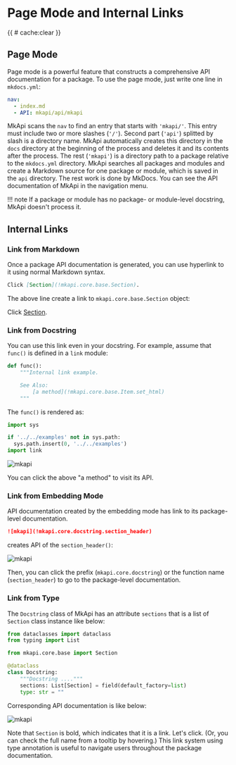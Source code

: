 # Page Mode and Internal Links

<style type="text/css">
<!--
.mkapi-node-depth-0 {
  border: 2px dashed #88AA88;
}
-->
</style>

{{ # cache:clear }}

## Page Mode

Page mode is a powerful feature that constructs a comprehensive API documentation for a package. To use the page mode, just write one line in `mkdocs.yml`:

~~~yaml
nav:
  - index.md
  - API: mkapi/api/mkapi
~~~

MkApi scans the `nav` to find an entry that starts with `'mkapi/'`. This entry must include two or more slashes (`'/'`). Second part (`'api'`) splitted by slash is a directory name. MkApi automatically creates this directory in the `docs` directory at the beginning of the process and deletes it and its contents after the process. The rest (`'mkapi'`) is a directory path to a package relative to the `mkdocs.yml` directory. MkApi searches all packages and modules and create a Markdown source for one package or module, which is saved in the `api` directory. The rest work is done by MkDocs. You can see the API documentation of MkApi in the navigation menu.

!!! note
    If a package or module has no package- or module-level docstring, MkApi doesn't process it.

## Internal Links

### Link from Markdown

Once a package API documentation is generated, you can use hyperlink to it using normal Markdown syntax.

~~~markdown
Click [Section](!mkapi.core.base.Section).
~~~

The above line create a link to `mkapi.core.base.Section` object:

Click [Section](mkapi.core.base.Section).

### Link from Docstring

You can use this link even in your docstring. For example, assume that `func()` is defined in a `link` module:

~~~python
def func():
    """Internal link example.

    See Also:
        [a method](!mkapi.core.base.Item.set_html)
    """
~~~

The `func()` is rendered as:

```python hide
import sys

if '../../examples' not in sys.path:
  sys.path.insert(0, '../../examples')
import link
```

![mkapi](link.func)

You can click the above "a method" to visit its API.

### Link from Embedding Mode

API documentation created by the embedding mode has link to its package-level documentation.

~~~markdown
![mkapi](!mkapi.core.docstring.section_header)
~~~

creates API of the `section_header()`:

![mkapi](mkapi.core.docstring.section_header)

Then, you can click the prefix (`mkapi.core.docstring`) or the function name (`section_header`) to go to the package-level documentation.


### Link from Type

The `Docstring` class of MkApi has an attribute `sections` that is a list of `Section` class instance like below:

~~~python
from dataclasses import dataclass
from typing import List

from mkapi.core.base import Section

@dataclass
class Docstring:
    """Docstring ...."""
    sections: List[Section] = field(default_factory=list)
    type: str = ""
~~~

Corresponding API documentation is like below:

![mkapi](mkapi.core.base.Docstring)

Note that `Section` is bold, which indicates that it is a link. Let's click. (Or, you can check the full name from a tooltip by hovering.) This link system using type annotation is useful to navigate users throughout the package documentation.
